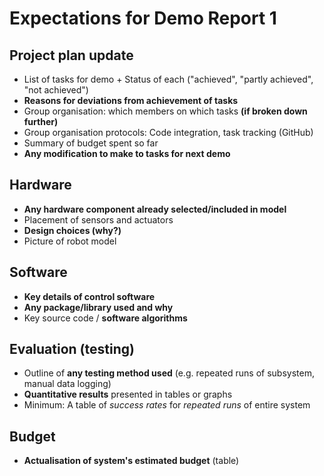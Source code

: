 # Expectations for Demo Report 1

## Project plan update

- List of tasks for demo + Status of each ("achieved", "partly achieved", "not achieved")
- **Reasons for deviations from achievement of tasks**
- Group organisation: which members on which tasks **(if broken down further)**
- Group organisation protocols: Code integration, task tracking (GitHub)
- Summary of budget spent so far
- **Any modification to make to tasks for next demo**

## Hardware

- **Any hardware component already selected/included in model**
- Placement of sensors and actuators
- **Design choices (why?)**
- Picture of robot model

## Software

- **Key details of control software**
- **Any package/library used and why**
- Key source code / **software algorithms**

## Evaluation (testing)

- Outline of **any testing method used** (e.g. repeated runs of subsystem, manual data logging)
- **Quantitative results** presented in tables or graphs
- Minimum: A table of *success rates* for *repeated runs* of entire system

## Budget

- **Actualisation of system's estimated budget** (table)
